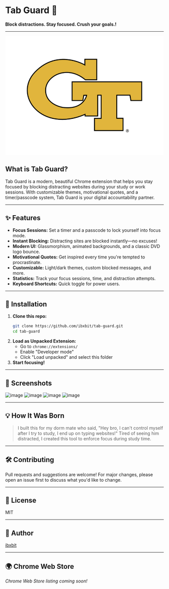  # Tab Guard 🔐 
 
**Block distractions. Stay focused. Crush your goals.!**  
       
---        
          
![Tab Guard Logo](assets/tab-guard-logo.png)    
  
## What is Tab Guard? 
Tab Guard is a modern, beautiful Chrome extension that helps you stay focused by blocking distracting websites during your study or work sessions. With customizable themes, motivational quotes, and a timer/passcode system, Tab Guard is your digital accountability partner.  
          
---                        
                           
## ✨ Features                
- **Focus Sessions:** Set a timer and a passcode to lock yourself into focus mode.                      
- **Instant Blocking:** Distracting sites are blocked instantly—no excuses!                
- **Modern UI:** Glassmorphism, animated backgrounds, and a classic DVD logo bounce.                
- **Motivational Quotes:** Get inspired every time you're tempted to procrastinate.              
- **Customizable:** Light/dark themes, custom blocked messages, and more.           
- **Statistics:** Track your focus sessions, time, and distraction attempts.            
- **Keyboard Shortcuts:** Quick toggle for power users.       
          
---      
     
   
## 🚀 Installation  
1. **Clone this repo:**   
   ```bash
   git clone https://github.com/ibxbit/tab-guard.git  
   cd tab-guard 
   ```
2. **Load as Unpacked Extension:**
   - Go to `chrome://extensions/`
   - Enable "Developer mode"
   - Click "Load unpacked" and select this folder
3. **Start focusing!**

---

## 📸 Screenshots
![image](https://github.com/user-attachments/assets/d269cbd9-06c6-4d85-9636-560894b2640a)
![image](https://github.com/user-attachments/assets/e1bd22b3-7dbb-46cf-97c1-4cc4371e3e4e)
![image](https://github.com/user-attachments/assets/ca94637d-2216-4274-9c1f-cb78446b0737)
![image](https://github.com/user-attachments/assets/dcd55868-e5d7-4c89-a6cb-915745d6d231)



---

## 💡 How It Was Born
> I built this for my dorm mate who said, "Hey bro, I can't control myself after I try to study, I end up on typing websites!" Tired of seeing him distracted, I created this tool to enforce focus during study time.

---

## 🛠️ Contributing 
Pull requests and suggestions are welcome! For major changes, please open an issue first to discuss what you'd like to change.

---

## 📄 License
MIT

---

## 👤 Author
[ibxbit](https://github.com/ibxbit)

---

## 🌍 Chrome Web Store
_Chrome Web Store listing coming soon!_
